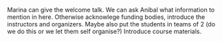 Marina can give the welcome talk.
We can ask Anibal what information to mention in here. Otherwise acknowlege funding bodies, introduce the instructors and organizers. Maybe also put the students in teams of 2 (do we do this or we let them self organise?)
Introduce course materials.
